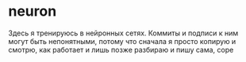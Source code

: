 # neuron

Здесь я тренируюсь в нейронных сетях. Коммиты и подписи к ним могут быть непонятными, потому что сначала я просто копирую и смотрю, как работает и лишь позже разбираю и пишу сама, соре
